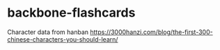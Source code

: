 # backbone-flashcards
Character data from hanban https://3000hanzi.com/blog/the-first-300-chinese-characters-you-should-learn/
